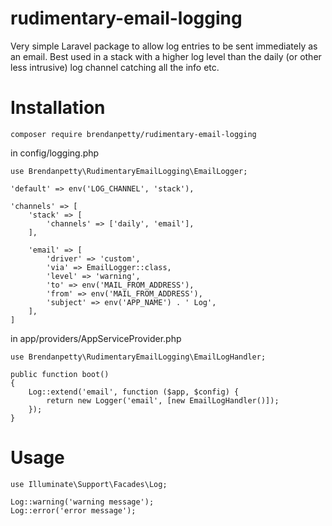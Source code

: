 # rudimentary-email-logging
Very simple Laravel package to allow log entries to be sent immediately as an email. Best used in a stack with a higher log level than the daily (or other less intrusive) log channel catching all the info etc.

# Installation
```
composer require brendanpetty/rudimentary-email-logging
```

in config/logging.php
```
use Brendanpetty\RudimentaryEmailLogging\EmailLogger;

'default' => env('LOG_CHANNEL', 'stack'),

'channels' => [
    'stack' => [
        'channels' => ['daily', 'email'],
    ],

    'email' => [
        'driver' => 'custom',
        'via' => EmailLogger::class,
        'level' => 'warning',
        'to' => env('MAIL_FROM_ADDRESS'),
        'from' => env('MAIL_FROM_ADDRESS'),
        'subject' => env('APP_NAME') . ' Log',
    ],
]
```

in app/providers/AppServiceProvider.php
```
use Brendanpetty\RudimentaryEmailLogging\EmailLogHandler;

public function boot()
{
    Log::extend('email', function ($app, $config) {
        return new Logger('email', [new EmailLogHandler()]);
    });
}
```

# Usage
```
use Illuminate\Support\Facades\Log;

Log::warning('warning message');
Log::error('error message');
```